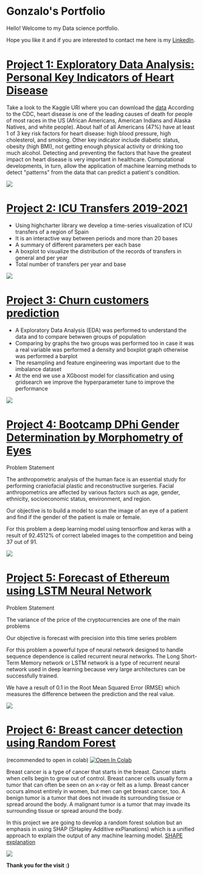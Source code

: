 # Gonzalo's Portfolio
Hello! Welcome to my Data science portfolio.


Hope you like it and if you are interested to contact me here is my [LinkedIn](https://www.linkedin.com/in/gonzalo-d%C3%ADaz-amor/). 

# [Project 1: Exploratory Data Analysis: Personal Key Indicators of Heart Disease](https://github.com/gondiam/gondiam/blob/main/Heart_Disease.ipynb)
Take a look to the Kaggle URl where you can download the [data](https://www.kaggle.com/datasets/kamilpytlak/personal-key-indicators-of-heart-disease)
According to the CDC, heart disease is one of the leading causes of death for people of most races in the US (African Americans, American Indians and Alaska Natives, and white people). About half of all Americans (47%) have at least 1 of 3 key risk factors for heart disease: high blood pressure, high cholesterol, and smoking. Other key indicator include diabetic status, obesity (high BMI), not getting enough physical activity or drinking too much alcohol. Detecting and preventing the factors that have the greatest impact on heart disease is very important in healthcare. Computational developments, in turn, allow the application of machine learning methods to detect "patterns" from the data that can predict a patient's condition.

![](/images/Personal-Key-Indicator-of-Heart-Disease.jpg)

# [Project 2: ICU Transfers 2019-2021](https://github.com/gondiam/visualization_timeseries)
* Using highcharter library we develop a time-series visualization of ICU transfers of a region of Spain 
* It is an interactive way between periods and more than 20 bases
* A summary of different parameters per each base
* A boxplot to visualize the distribution of the records of transfers in general and per year
* Total number of transfers per year and base

![](/images/Transfers.PNG)

# [Project 3: Churn customers prediction](https://github.com/gondiam/Churn_prediction)
* A Exploratory Data Analysis (EDA) was performed to understand the data and to compare betwwen groups of population
* Comparing by graphs the two groups was performed too in case it was a real variable was performed a density and boxplot graph otherwise was performed a barplot
* The resampling and feature engineering was important due to the imbalance dataset
* At the end we use a XGboost model for classification and using gridsearch we improve the hyperparameter tune to improve the performance

![](/images/Customer_churn.jpeg)


# [Project 4: Bootcamp DPhi Gender Determination by Morphometry of Eyes](https://github.com/gondiam/gondiam/blob/main/bootcampdphi_def_GDA.py)
Problem Statement

The anthropometric analysis of the human face is an essential study for performing craniofacial plastic and reconstructive surgeries.
Facial anthropometrics are affected by various factors such as age, gender, ethnicity, socioeconomic status, environment, and region.  

Our objective is to build a model to scan the image of an eye of a patient and find if the gender of the patient is male or female.

For this problem a deep learning  model using tensorflow and keras with a result of 92.4512% of correct labeled images to the competition and being 37 out of 91.

![](/images/bootcamp_DPhi.jpeg)

# [Project 5: Forecast of Ethereum using LSTM Neural Network](https://github.com/gondiam/gondiam/blob/main/LSTM_loockback_1.ipynb)
Problem Statement

The variance of the price of the cryptocurrencies are one of the main problems

Our objective is forecast with precision into this time series problem

For this problem a powerful type of neural network designed to handle sequence dependence is called recurrent neural networks.
The Long Short-Term Memory network or LSTM network is a type of recurrent neural network used in deep learning because very large architectures can be successfully trained.

We have a result of 0.1 in the Root Mean Squared Error (RMSE) which measures the difference between the prediction and the real value.

![](/images/LSTM_loockback_1.PNG)

# [Project 6: Breast cancer detection using Random Forest](https://github.com/gondiam/gondiam/blob/main/GDA_Explainable_AI_Graded_Hands_on_Exercise.ipynb)
(recommended to open in colab)
[![Open In Colab](https://colab.research.google.com/assets/colab-badge.svg)](https://colab.research.google.com/drive/1Hrwu1jxexvL3jEfAgut6U_x_wJyu-jWC#scrollTo=FCDSTpWtb-nx&uniqifier=1)

Breast cancer is a type of cancer that starts in the breast. Cancer starts when cells begin to grow out of control. Breast cancer cells usually form a tumor that can often be seen on an x-ray or felt as a lump. Breast cancer occurs almost entirely in women, but men can get breast cancer, too. A benign tumor is a tumor that does not invade its surrounding tissue or spread around the body. A malignant tumor is a tumor that may invade its surrounding tissue or spread around the body.

In this project we are going to develop a random forest solution but an emphasis in using SHAP (SHapley Additive exPlanations) which is a unified approach to explain the output of any machine learning model.
[SHAPE explanation](https://shap.readthedocs.io/en/latest/index.html)

![](/images/XAI_BreastCancer.PNG)



**Thank you for the visit :)**
